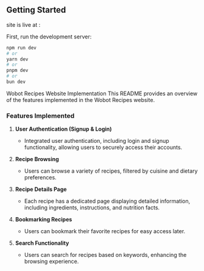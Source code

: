 ## Getting Started
site is live at : 

First, run the development server:

```bash
npm run dev
# or
yarn dev
# or
pnpm dev
# or
bun dev
```

Wobot Recipes Website Implementation
This README provides an overview of the features implemented in the Wobot Recipes website.

### Features Implemented
1. **User Authentication (Signup & Login)**
   - Integrated user authentication, including login and signup functionality, allowing users to securely access their accounts.

2. **Recipe Browsing**
   - Users can browse a variety of recipes, filtered by cuisine and dietary preferences.

3. **Recipe Details Page**
   - Each recipe has a dedicated page displaying detailed information, including ingredients, instructions, and nutrition facts.

4. **Bookmarking Recipes**
   - Users can bookmark their favorite recipes for easy access later.

5. **Search Functionality**
   - Users can search for recipes based on keywords, enhancing the browsing experience.
